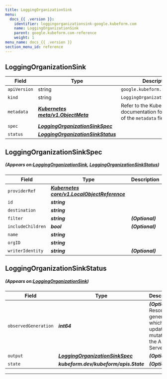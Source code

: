 ```yaml
---
title: LoggingOrganizationSink
menu:
  docs_{{ .version }}:
    identifier: loggingorganizationsink-google.kubeform.com
    name: LoggingOrganizationSink
    parent: google.kubeform.com-reference
    weight: 1
menu_name: docs_{{ .version }}
section_menu_id: reference
---
```


## LoggingOrganizationSink
| Field | Type | Description |
| ------ | ----- | ----------- |
| `apiVersion` | string | `google.kubeform.com/v1alpha1` |
|    `kind` | string | `LoggingOrganizationSink` |
| `metadata` | ***[Kubernetes meta/v1.ObjectMeta](https://kubernetes.io/docs/reference/generated/kubernetes-api/v1.13/#objectmeta-v1-meta)***|Refer to the Kubernetes API documentation for the fields of the `metadata` field.|
| `spec` | ***[LoggingOrganizationSinkSpec](#LoggingOrganizationSinkSpec)***||
| `status` | ***[LoggingOrganizationSinkStatus](#LoggingOrganizationSinkStatus)***||
## LoggingOrganizationSinkSpec
##### (Appears on:[LoggingOrganizationSink](#LoggingOrganizationSink), [LoggingOrganizationSinkStatus](#LoggingOrganizationSinkStatus))
| Field | Type | Description |
| ------ | ----- | ----------- |
| `providerRef` | ***[Kubernetes core/v1.LocalObjectReference](https://kubernetes.io/docs/reference/generated/kubernetes-api/v1.13/#localobjectreference-v1-core)***||
| `id` | ***string***||
| `destination` | ***string***||
| `filter` | ***string***| ***(Optional)*** |
| `includeChildren` | ***bool***| ***(Optional)*** |
| `name` | ***string***||
| `orgID` | ***string***||
| `writerIdentity` | ***string***| ***(Optional)*** |
## LoggingOrganizationSinkStatus
##### (Appears on:[LoggingOrganizationSink](#LoggingOrganizationSink))
| Field | Type | Description |
| ------ | ----- | ----------- |
| `observedGeneration` | ***int64***| ***(Optional)*** Resource generation, which is updated on mutation by the API Server.|
| `output` | ***[LoggingOrganizationSinkSpec](#LoggingOrganizationSinkSpec)***| ***(Optional)*** |
| `state` | ***kubeform.dev/kubeform/apis.State***| ***(Optional)*** |
---
